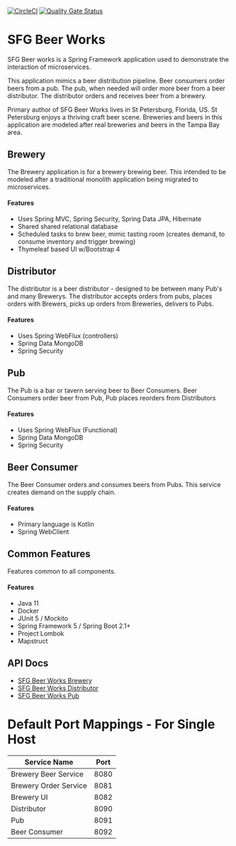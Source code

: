 [![CircleCI](https://circleci.com/gh/sfg-beer-works/sfg-beer-works.svg?style=svg)](https://circleci.com/gh/sfg-beer-works/sfg-beer-works)
[![Quality Gate Status](https://sonarcloud.io/api/project_badges/measure?project=sfg-beer-works_sfg-beer-works&metric=alert_status)](https://sonarcloud.io/dashboard?id=sfg-beer-works_sfg-beer-works)
# SFG Beer Works
SFG Beer works is a Spring Framework application used to demonstrate the interaction of microservices.

This application mimics a beer distribution pipeline. Beer consumers order beers from a pub. The pub, 
when needed will order more beer from a beer distributor. The distributor orders and receives beer from
a brewery.

Primary author of SFG Beer Works lives in St Petersburg, Florida, US. St Petersburg enjoys a thriving
craft beer scene. Breweries and beers in this application are modeled after real breweries and beers 
in the Tampa Bay area.

## Brewery
The Brewery application is for a brewery brewing beer. This intended to be modeled after a traditional 
monolith application being migrated to microservices. 
#### Features
* Uses Spring MVC, Spring Security, Spring Data JPA, Hibernate
* Shared shared relational database
* Scheduled tasks to brew beer, mimic tasting room (creates demand, to consume inventory and trigger brewing)
* Thymeleaf based UI w/Bootstrap 4

## Distributor
The distributor is a beer distributor - designed to be between many Pub's and many Brewerys. The distributor accepts 
orders from pubs, places orders with Brewers, picks up orders from Breweries, delivers to Pubs.
#### Features
* Uses Spring WebFlux (controllers) 
* Spring Data MongoDB
* Spring Security

## Pub
The Pub is a bar or tavern serving beer to Beer Consumers. Beer Consumers order beer from Pub, Pub places reorders 
from Distributors
#### Features
* Uses Spring WebFlux (Functional)
* Spring Data MongoDB
* Spring Security

## Beer Consumer
The Beer Consumer orders and consumes beers from Pubs. This service creates demand on the supply chain.
#### Features
* Primary language is Kotlin
* Spring WebClient

## Common Features
Features common to all components.
#### Features
* Java 11
* Docker
* JUnit 5 / Mockito
* Spring Framework 5 / Spring Boot 2.1+
* Project Lombok
* Mapstruct

## API Docs
* [SFG Beer Works Brewery](https://sfg-beer-works.github.io/brewery-api/)
* [SFG Beer Works Distributor](https://sfg-beer-works.github.io/distributor-api/)
* [SFG Beer Works Pub](https://sfg-beer-works.github.io/pub-api/)

# Default Port Mappings - For Single Host

| Service Name | Port | 
| --------| -----|
| Brewery Beer Service | 8080 |
| Brewery Order Service | 8081 |
| Brewery UI | 8082 |
| Distributor | 8090 | 
| Pub | 8091 |
| Beer Consumer | 8092